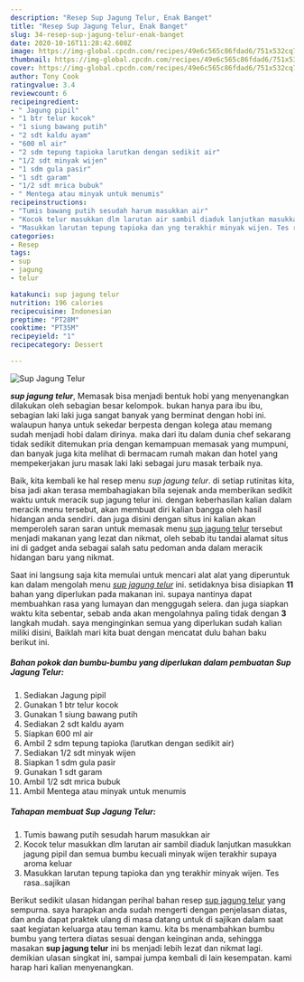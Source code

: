 ```yaml
---
description: "Resep Sup Jagung Telur, Enak Banget"
title: "Resep Sup Jagung Telur, Enak Banget"
slug: 34-resep-sup-jagung-telur-enak-banget
date: 2020-10-16T11:28:42.608Z
image: https://img-global.cpcdn.com/recipes/49e6c565c86fdad6/751x532cq70/sup-jagung-telur-foto-resep-utama.jpg
thumbnail: https://img-global.cpcdn.com/recipes/49e6c565c86fdad6/751x532cq70/sup-jagung-telur-foto-resep-utama.jpg
cover: https://img-global.cpcdn.com/recipes/49e6c565c86fdad6/751x532cq70/sup-jagung-telur-foto-resep-utama.jpg
author: Tony Cook
ratingvalue: 3.4
reviewcount: 6
recipeingredient:
- " Jagung pipil"
- "1 btr telur kocok"
- "1 siung bawang putih"
- "2 sdt kaldu ayam"
- "600 ml air"
- "2 sdm tepung tapioka larutkan dengan sedikit air"
- "1/2 sdt minyak wijen"
- "1 sdm gula pasir"
- "1 sdt garam"
- "1/2 sdt mrica bubuk"
- " Mentega atau minyak untuk menumis"
recipeinstructions:
- "Tumis bawang putih sesudah harum masukkan air"
- "Kocok telur masukkan dlm larutan air sambil diaduk lanjutkan masukkan jagung pipil dan semua bumbu kecuali minyak wijen terakhir supaya aroma keluar"
- "Masukkan larutan tepung tapioka dan yng terakhir minyak wijen. Tes rasa..sajikan"
categories:
- Resep
tags:
- sup
- jagung
- telur

katakunci: sup jagung telur 
nutrition: 196 calories
recipecuisine: Indonesian
preptime: "PT28M"
cooktime: "PT35M"
recipeyield: "1"
recipecategory: Dessert

---
```



![Sup Jagung Telur](https://img-global.cpcdn.com/recipes/49e6c565c86fdad6/751x532cq70/sup-jagung-telur-foto-resep-utama.jpg)

<b><i>sup jagung telur</i></b>, Memasak bisa menjadi bentuk hobi yang menyenangkan dilakukan oleh sebagian besar kelompok. bukan hanya para ibu ibu, sebagian laki laki juga sangat banyak yang berminat dengan hobi ini. walaupun hanya untuk sekedar berpesta dengan kolega atau memang sudah menjadi hobi dalam dirinya. maka dari itu dalam dunia chef sekarang tidak sedikit ditemukan pria dengan kemampuan memasak yang mumpuni, dan banyak juga kita melihat di bermacam rumah makan dan hotel yang mempekerjakan juru masak laki laki sebagai juru masak terbaik nya.



Baik, kita kembali ke hal resep menu <i>sup jagung telur</i>. di setiap rutinitas kita, bisa jadi akan terasa membahagiakan bila sejenak anda memberikan sedikit waktu untuk meracik sup jagung telur ini. dengan keberhasilan kalian dalam meracik menu tersebut, akan membuat diri kalian bangga oleh hasil hidangan anda sendiri. dan juga disini dengan situs ini kalian akan memperoleh saran saran untuk memasak menu <u>sup jagung telur</u> tersebut menjadi makanan yang lezat dan nikmat, oleh sebab itu tandai alamat situs ini di gadget anda sebagai salah satu pedoman anda dalam meracik hidangan baru yang nikmat.


Saat ini langsung saja kita memulai untuk mencari alat alat yang diperuntuk kan dalam mengolah menu <u><i>sup jagung telur</i></u> ini. setidaknya bisa disiapkan <b>11</b> bahan yang diperlukan pada makanan ini. supaya nantinya dapat membuahkan rasa yang lumayan dan menggugah selera. dan juga siapkan waktu kita sebentar, sebab anda akan mengolahnya paling tidak dengan <b>3</b> langkah mudah. saya menginginkan semua yang diperlukan sudah kalian miliki disini, Baiklah mari kita buat dengan mencatat dulu bahan baku berikut ini.

<!--inarticleads1-->

##### Bahan pokok dan bumbu-bumbu yang diperlukan dalam pembuatan Sup Jagung Telur:

1. Sediakan  Jagung pipil
1. Gunakan 1 btr telur kocok
1. Gunakan 1 siung bawang putih
1. Sediakan 2 sdt kaldu ayam
1. Siapkan 600 ml air
1. Ambil 2 sdm tepung tapioka (larutkan dengan sedikit air)
1. Sediakan 1/2 sdt minyak wijen
1. Siapkan 1 sdm gula pasir
1. Gunakan 1 sdt garam
1. Ambil 1/2 sdt mrica bubuk
1. Ambil  Mentega atau minyak untuk menumis




<!--inarticleads2-->

##### Tahapan membuat Sup Jagung Telur:

1. Tumis bawang putih sesudah harum masukkan air
1. Kocok telur masukkan dlm larutan air sambil diaduk lanjutkan masukkan jagung pipil dan semua bumbu kecuali minyak wijen terakhir supaya aroma keluar
1. Masukkan larutan tepung tapioka dan yng terakhir minyak wijen. Tes rasa..sajikan




Berikut sedikit ulasan hidangan perihal bahan resep <u>sup jagung telur</u> yang sempurna. saya harapkan anda sudah mengerti dengan penjelasan diatas, dan anda dapat praktek ulang di masa datang untuk di sajikan dalam saat saat kegiatan keluarga atau teman kamu. kita bs menambahkan bumbu bumbu yang tertera diatas sesuai dengan keinginan anda, sehingga masakan <b>sup jagung telur</b> ini bs menjadi lebih lezat dan nikmat lagi. demikian ulasan singkat ini, sampai jumpa kembali di lain kesempatan. kami harap hari kalian menyenangkan.
